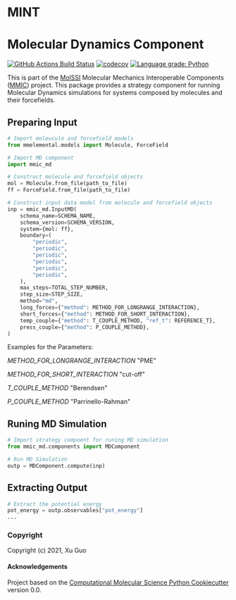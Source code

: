 MINT
==============================

# Molecular Dynamics Component

[//]: # (Badges)
[![GitHub Actions Build Status](https://github.com/RlyehAD/mmic_md/workflows/CI/badge.svg)](https://github.com/RlyehAD/mmic_md/actions?query=workflow%3ACI)
[![codecov](https://codecov.io/gh/RlyehAD/mmic_md/branch/master/graph/badge.svg)](https://codecov.io/gh/RlyehAD/mmic_md/branch/master)
[![Language grade: Python](https://img.shields.io/lgtm/grade/python/g/RlyehAD/mmic_md.svg?logo=lgtm&logoWidth=18)](https://lgtm.com/projects/g/RlyehAD/mmic_md/context:python)

This is part of the [MolSSI](http://molssi.org) Molecular Mechanics Interoperable Components ([MMIC](https://github.com/MolSSI/mmic)) project. This package provides a strategy component for running Molecular Dynamics simulations for systems composed by molecules and their forcefields.

## Preparing Input
```python
# Import moleucule and forcefield models
from mmelemental.models import Molecule, ForceField

# Import MD component
import mmic_md

# Construct molecule and forcefield objects
mol = Molecule.from_file(path_to_file)
ff = ForceField.from_file(path_to_file)

# Construct input data model from molecule and forcefield objects
inp = mmic_md.InputMD(
    schema_name=SCHEMA_NAME,
    schema_version=SCHEMA_VERSION,
    system={mol: ff},
    boundary=(
        "periodic",
        "periodic",
        "periodic",
        "periodic",
        "periodic",
        "periodic",
    ),
    max_steps=TOTAL_STEP_NUMBER,
    step_size=STEP_SIZE,
    method="md",
    long_forces={"method": METHOD_FOR_LONGRANGE_INTERACTION},
    short_forces={"method": METHOD_FOR_SHORT_INTERACTION},
    temp_couple={"method": T_COUPLE_METHOD, "ref_t": REFERENCE_T},
    press_couple={"method": P_COUPLE_METHOD},
)	
```

Examples for the Parameters:

*METHOD_FOR_LONGRANGE_INTERACTION*  "PME"

*METHOD_FOR_SHORT_INTERACTION*  "cut-off"

*T_COUPLE_METHOD*  "Berendsen"

*P_COUPLE_METHOD*  "Parrinello-Rahman"

## Runing MD Simulation
```python
# Import strategy compoent for runing MD simulation
from mmic_md.components import MDComponent

# Run MD Simulation
outp = MDComponent.compute(inp)
```

## Extracting Output
```python
# Extract the potential energy 
pot_energy = outp.observables["pot_energy"]
...
```


### Copyright

Copyright (c) 2021, Xu Guo


#### Acknowledgements
 
Project based on the 
[Computational Molecular Science Python Cookiecutter](https://github.com/molssi/cookiecutter-cms) version 0.0.
